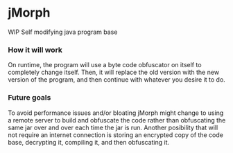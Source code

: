 # jMorph
WIP Self modifying java program base

### How it will work
On runtime, the program will use a byte code obfuscator on itself to completely change itself. Then, it will replace the old version with the new version of the program, and then continue with whatever you desire it to do.

### Future goals
To avoid performance issues and/or bloating jMorph might change to using a remote server to build and obfuscate the code rather than obfuscating the same jar over and over each time the jar is run. Another posibility that will not require an internet connection is storing an encrypted copy of the code base, decrypting it, compiling it, and then obfuscating it.
